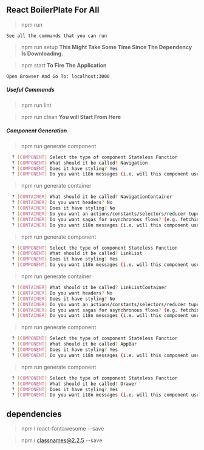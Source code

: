 ## React BoilerPlate For All

> npm run

`See all the commands that you can run`

> npm run setup **This Might Take Some Time Since The Dependency Is Downloading.**

> npm start **To Fire The Application**

`Open Browser And Go To: localhost:3000`

##### Useful Commands

> npm run lint

> npm run clean **You will Start From Here**

##### Component Generation

> npm run generate component

```sh
  ? [COMPONENT] Select the type of component Stateless Function
  ? [COMPONENT] What should it be called? Navigation
  ? [COMPONENT] Does it have styling? Yes
  ? [COMPONENT] Do you want i18n messages (i.e. will this component use text)? No
```

> npm run generate container

```sh
  ? [CONTAINER] What should it be called? NavigationContainer
  ? [CONTAINER] Do you want headers? No
  ? [CONTAINER] Does it have styling? No
  ? [CONTAINER] Do you want an actions/constants/selectors/reducer tupel for this container? Yes
  ? [CONTAINER] Do you want sagas for asynchronous flows? (e.g. fetching data) Yes
  ? [CONTAINER] Do you want i18n messages (i.e. will this component use text)? No
```

> npm run generate component

```sh
  ? [COMPONENT] Select the type of component Stateless Function
  ? [COMPONENT] What should it be called? LinkList
  ? [COMPONENT] Does it have styling? Yes
  ? [COMPONENT] Do you want i18n messages (i.e. will this component use text)? No
```

> npm run generate container

```sh
  ? [CONTAINER] What should it be called? LinkListContainer
  ? [CONTAINER] Do you want headers? No
  ? [CONTAINER] Does it have styling? No
  ? [CONTAINER] Do you want an actions/constants/selectors/reducer tupel for this container? Yes
  ? [CONTAINER] Do you want sagas for asynchronous flows? (e.g. fetching data) Yes
  ? [CONTAINER] Do you want i18n messages (i.e. will this component use text)? No
```

> npm run generate component

```sh
  ? [COMPONENT] Select the type of component Stateless Function
  ? [COMPONENT] What should it be called? AppBar
  ? [COMPONENT] Does it have styling? Yes
  ? [COMPONENT] Do you want i18n messages (i.e. will this component use text)? No
```

> npm run generate component

```sh
  ? [COMPONENT] Select the type of component Stateless Function
  ? [COMPONENT] What should it be called? Drawer
  ? [COMPONENT] Does it have styling? Yes
  ? [COMPONENT] Do you want i18n messages (i.e. will this component use text)? No
```

## dependencies

> npm i react-fontawesome --save

> npm i classnames@2.2.5 --save
